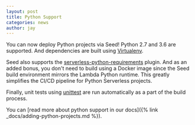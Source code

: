 ```yaml
---
layout: post
title: Python Support
categories: news
author: jay
---
```


You can now deploy Python projects via Seed! Python 2.7 and 3.6 are supported. And dependencies are built using [Virtualenv](https://pypi.python.org/pypi/virtualenv).

Seed also supports the [serverless-python-requirements](https://github.com/UnitedIncome/serverless-python-requirements) plugin. And as an added bonus, you don't need to build using a Docker image since the Seed build environment mirrors the Lambda Python runtime. This greatly simplifies the CI/CD pipeline for Python Serverless projects.

Finally, unit tests using [unittest](https://docs.python.org/2/library/unittest.html#module-unittest) are run automatically as a part of the build process.

You can [read more about python support in our docs]({% link _docs/adding-python-projects.md %}).

